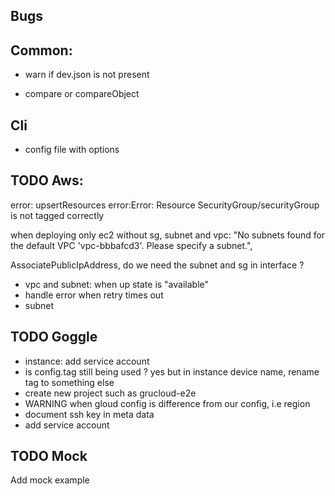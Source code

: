 ## Bugs

## Common:

- warn if dev.json is not present

* compare or compareObject

## Cli

- config file with options

## TODO Aws:

error: upsertResources error:Error: Resource SecurityGroup/securityGroup is not tagged correctly

when deploying only ec2 without sg, subnet and vpc:
"No subnets found for the default VPC 'vpc-bbbafcd3'. Please specify a subnet.",

AssociatePublicIpAddress, do we need the subnet and sg in interface ?

- vpc and subnet: when up state is "available"
- handle error when retry times out
- subnet

## TODO Goggle

- instance: add service account
- is config.tag still being used ? yes but in instance device name, rename tag to something else
- create new project such as grucloud-e2e
- WARNING when gloud config is difference from our config, i.e region
- document ssh key in meta data
- add service account

## TODO Mock

Add mock example

